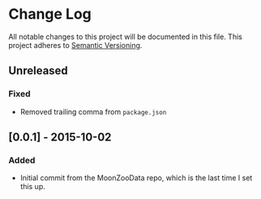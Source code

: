 # Change Log

All notable changes to this project will be documented in this file. This project adheres to [Semantic Versioning](http://semver.org/).

## Unreleased
### Fixed
- Removed trailing comma from `package.json`

## [0.0.1] - 2015-10-02
### Added
- Initial commit from the MoonZooData repo, which is the last time I set this up.
